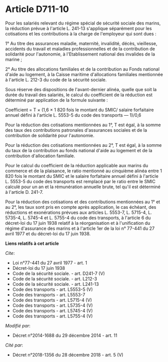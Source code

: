 # Article D711-10

Pour les salariés relevant du régime spécial de sécurité sociale des marins, la réduction prévue à l'article L. 241-13
s'applique séparément pour les cotisations et les contributions à la charge de l'employeur qui sont dues : 

1° Au titre des assurances maladie, maternité, invalidité, décès, vieillesse, accidents du travail et maladies
professionnelles et de la contribution de solidarité pour l'autonomie, à l'Etablissement national des invalides de la
marine ; 

2° Au titre des allocations familiales et de la contribution au Fonds national d'aide au logement, à la Caisse maritime
d'allocations familiales mentionnée à l'article L. 212-3 du code de la sécurité sociale. 

Sous réserve des dispositions de l'avant-dernier alinéa, quelle que soit la durée du travail des salariés, le calcul du
coefficient de la réduction est déterminé par application de la formule suivante : 

Coefficient = T × (1,6 × 1 820 fois le montant du SMIC/ salaire forfaitaire annuel défini à l'article L. 5553-5 du code des
transports ― 1)/0,6 

Pour la réduction des cotisations mentionnées au 1°, T est égal, à la somme des taux des contributions patronales
d'assurances sociales et de la contribution de solidarité pour l'autonomie. 

Pour la réduction des cotisations mentionnées au 2°, T est égal, à la somme du taux de la contribution au fonds national
d'aide au logement et de la contribution d'allocation familiale. 

Pour le calcul du coefficient de la réduction applicable aux marins du commerce et de la plaisance, le ratio mentionné au
cinquième alinéa entre 1 820 fois le montant du SMIC et le salaire forfaitaire annuel défini à l'article L. 5553-5 du code
des transports est remplacé par le ratio entre le SMIC calculé pour un an et la rémunération annuelle brute, tel qu'il est
déterminé à l'article D. 241-7. 

Pour la réduction des cotisations et des contributions mentionnées au 1° et au 2°, les taux sont pris en compte après
application, le cas échéant, des réductions et exonérations prévues aux articles L. 5553-7, L. 5715-4, 
L. 5735-4, L. 5745-4 et L. 5755-4 du code des transports, à l'article 6 du décret-loi du 17 juin 1938 relatif à la
réorganisation et à l'unification du régime d'assurance des marins et à l'article 1er de la loi n° 77-441 du 27 avril 1977 et
du décret-loi du 17 juin 1938.

**Liens relatifs à cet article**

_Cite_:

  - Loi n°77-441 du 27 avril 1977 - art. 1
  - Décret-loi du 17 juin 1938
  - Code de la sécurité sociale. - art. D241-7 (V)
  - Code de la sécurité sociale. - art. L212-3
  - Code de la sécurité sociale. - art. L241-13
  - Code des transports - art. L5553-5 (V)
  - Code des transports - art. L5553-7
  - Code des transports - art. L5715-4 (V)
  - Code des transports - art. L5735-4 (V)
  - Code des transports - art. L5745-4 (V)
  - Code des transports - art. L5755-4 (V)

_Modifié par_:

  - Décret n°2014-1688 du 29 décembre 2014 - art. 11

_Cité par_:

  - Décret n°2018-1356 du 28 décembre 2018 - art. 5 (V)
